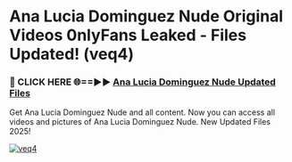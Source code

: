 # Ana Lucia Dominguez Nude Original Videos 0nlyFans Leaked - Files Updated! (veq4)

<h3>🔴 CLICK HERE 🌐==►► <a href="https://tinyurl.com/yc6ubb5a" rel="nofollow">Ana Lucia Dominguez Nude Updated Files</a></h3>

Get Ana Lucia Dominguez Nude and all content. Now you can access all videos and pictures of Ana Lucia Dominguez Nude. New Updated Files 2025!

[![veq4](https://i.imgur.com/7eu0CRL.gif)](https://tinyurl.com/yc6ubb5a)
